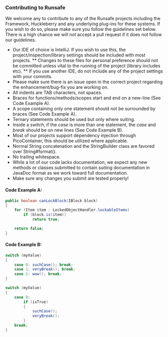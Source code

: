 ### Contributing to Runsafe

We welcome any to contribute to any of the Runsafe projects including the Framework, Huckleberry and any underlying plug-ins for these systems. If you wish to do so, please make sure you follow the guidelines set below. There is a high chance we will not accept a pull request if it does not follow our guidelines.

* Our IDE of choice is IntelliJ. If you wish to use this, the project/inspection/library settings should be included with most projects.
** Changes to these files for personal preference should not be committed unless vital to the running of the project (library includes etc).
** If you use another IDE, do not include any of the project settings with your commits.
* Please make sure there is an issue open in the correct project regarding the enhancement/bug-fix you are working on.
* All indents are TAB characters, not spaces.
* Braces for functions/methods/scopes start and end on a new-line (See Code Example A).
* A scope containing only one statement should not be surrounded by braces (See Code Example A).
* Ternary statements should be used but only where suiting.
* Inside a *switch*, if the *case* is more than one statement, the *case* and *break* should be on new lines (See Code Example B).
* Most of our projects support dependency injection through PicoContainer, this should be utilized where applicable.
* Normal String concatenation and the StringBuilder class are favored over String#format().
* No trailing whitespace.
* While a lot of our code lacks documentation, we expect any new methods or classes submitted to contain suiting documentation in JavaDoc format as we work toward full documentation.
* Make sure any changes you submit are tested properly!

#### Code Example A:
```java
public boolean canLockBlock(IBlock block)
{
    for (Item item : LockedObjectHandler.lockableItems)
        if (block.is(item))
            return true;

    return false;
}
```

#### Code Example B:
```java
switch (myValue)
{
    case 0: suchCase(); break;
    case 1: veryBreak(); break;
    case 2: wow(); break;
}

switch (myValue)
{
    case 0:
        if (isTrue)
        {
            suchCase();
            veryBreak();
        }
    break;
}
```